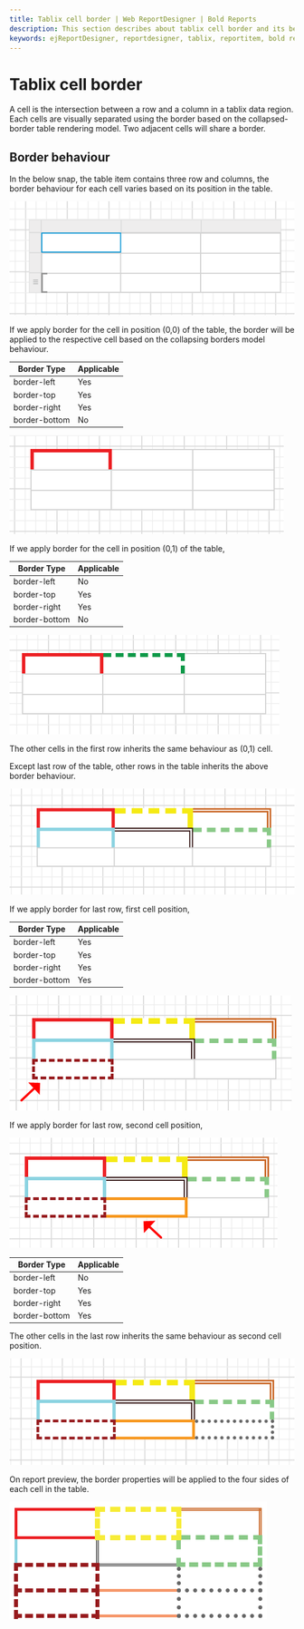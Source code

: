 ```yaml
---
title: Tablix cell border | Web ReportDesigner | Bold Reports
description: This section describes about tablix cell border and its behaviour to design a report using tablix in Bold Report Designer
keywords: ejReportDesigner, reportdesigner, tablix, reportitem, bold reports, documentation, help, ej, user guide, demo, samples, bold reports, bold reporting
---
```


# Tablix cell border

A cell is the intersection between a row and a column in a tablix data region. Each cells are visually separated using the border based on the collapsed-border table rendering model. Two adjacent cells will share a border.

## Border behaviour

In the below snap, the table item contains three row and columns, the border behaviour for each cell varies based on its position in the table.

![Table design](/static/assets/on-premise/images/report-designer/report-items/tablix-cell-border/tablix-design.png)

If we apply border for the cell in position (0,0) of the table, the border will be applied to the respective cell based on the collapsing borders model behaviour.

|Border Type           | Applicable         |
|-----------------------|-----------------------|
|border-left|Yes|
|border-top|Yes|
|border-right|Yes|
|border-bottom|No|

![Table design](/static/assets/on-premise/images/report-designer/report-items/tablix-cell-border/border-first-row-first-cell.png)

If we apply border for the cell in position (0,1) of the table,

|Border Type           | Applicable         |
|-----------------------|-----------------------|
|border-left|No|
|border-top|Yes|
|border-right|Yes|
|border-bottom|No|

![Table design](/static/assets/on-premise/images/report-designer/report-items/tablix-cell-border/border-first-row-second-cell.png)

The other cells in the first row inherits the same behaviour as (0,1) cell.

Except last row of the table, other rows in the table inherits the above border behaviour.

![Table design](/static/assets/on-premise/images/report-designer/report-items/tablix-cell-border/common-border-behaviour.png)

If we apply border for last row, first cell position,

|Border Type           | Applicable         |
|-----------------------|-----------------------|
|border-left|Yes|
|border-top|Yes|
|border-right|Yes|
|border-bottom|Yes|

![Table design](/static/assets/on-premise/images/report-designer/report-items/tablix-cell-border/border-last-row-first-cell.png)

If we apply border for last row, second cell position,

![Table design](/static/assets/on-premise/images/report-designer/report-items/tablix-cell-border/border-last-row-second-cell.png)

|Border Type           | Applicable         |
|-----------------------|-----------------------|
|border-left|No|
|border-top|Yes|
|border-right|Yes|
|border-bottom|Yes|

The other cells in the last row inherits the same behaviour as second cell position.

![Table design](/static/assets/on-premise/images/report-designer/report-items/tablix-cell-border/last-row-border-behaviour.png)

On report preview, the border properties will be applied to the four sides of each cell in the table.

![Table design](/static/assets/on-premise/images/report-designer/report-items/tablix-cell-border/preview.png)